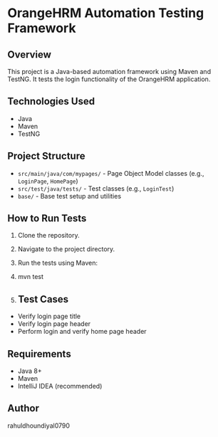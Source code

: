 # OrangeHRM Automation Testing Framework

## Overview

This project is a Java-based automation framework using Maven and TestNG. It tests the login functionality of the OrangeHRM application.

## Technologies Used

- Java
- Maven
- TestNG

## Project Structure

- `src/main/java/com/mypages/` - Page Object Model classes (e.g., `LoginPage`, `HomePage`)
- `src/test/java/tests/` - Test classes (e.g., `LoginTest`)
- `base/` - Base test setup and utilities

## How to Run Tests

1. Clone the repository.
2. Navigate to the project directory.
3. Run the tests using Maven:
4. mvn test

5. ## Test Cases

- Verify login page title
- Verify login page header
- Perform login and verify home page header

## Requirements

- Java 8+
- Maven
- IntelliJ IDEA (recommended)

## Author

rahuldhoundiyal0790